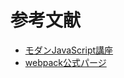 # 参考文献
- [モダンJavaScript講座](https://www.youtube.com/playlist?list=PLwM1-TnN_NN4SV6DEs4OtfA51Up6XzTfB)
- [webpack公式パージ](https://webpack.js.org/)